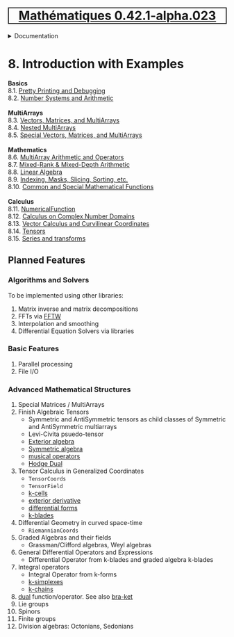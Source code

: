 [<h1 style='border: 2px solid; text-align: center'>Mathématiques 0.42.1-alpha.023</h1>](../../README.md)

<details>

<summary>Documentation</summary>

# [Documentation](../README.md)<br>
Chapter 1. [License](../license/README.md)<br>
Chapter 2. [About](../about/README.md)<br>
Chapter 3. [Why?](../why/README.md)<br>
Chapter 4. [Objectives](../objectives/README.md)<br>
Chapter 5. [Versioning](../versioning/README.md)<br>
Chapter 6. [Status & Release Notes](../status-release/README.md)<br>
Chapter 7. [Upcoming Development](../development-schedule/README.md)<br>
Chapter 8. _Introduction with Examples_ <br>
Chapter 9. [Installation](../installation/README.md)<br>
Chapter 10. [Your First Mathématiques Project](../first-project/README.md)<br>
Chapter 11. [Usage Guide: Syntax, Data Types, Functions, etc](../user-guide/README.md)<br>
Chapter 12. [Benchmarks](../benchmarks/README.md)<br>
Chapter 13. [Tests](../test/README.md)<br>
Chapter 14. [Developer Guide: Modifying and Extending Mathématiques](../developer-guide/README.md)<br>


</details>



# 8. Introduction with Examples

**Basics**<br>
8.1. [Pretty Printing and Debugging](print-debug/README.md)<br>
8.2. [Number Systems and Arithmetic](numbers/README.md)<br>
<br>**MultiArrays**<br>
8.3. [Vectors, Matrices, and MultiArrays](multiarrays/README.md)<br>
8.4. [Nested MultiArrays](nested-multiarrays/README.md)<br>
8.5. [Special Vectors, Matrices, and MultiArrays](special-multiarrays/README.md)<br>
<br>**Mathematics**<br>
8.6. [MultiArray Arithmetic and Operators](multiarray-arithmetic/README.md)<br>
8.7. [Mixed-Rank & Mixed-Depth Arithmetic](arithmetic-mixed/README.md)<br>
8.8. [Linear Algebra](linear-algebra/README.md)<br>
8.9. [Indexing, Masks, Slicing, Sorting, etc.](sort-mask-slice/README.md)<br>
8.10. [Common and Special Mathematical Functions](math-functions/README.md)<br>
<br>**Calculus**<br>
8.11. [NumericalFunction](multi-var-calculus/README.md)<br>
8.12. [Calculus on Complex Number Domains](complex-calculus/README.md)<br>
8.13. [Vector Calculus and Curvilinear Coordinates](vector-calculus/README.md)<br>
8.14. [Tensors](tensors/README.md)<br>
8.15. [Series and transforms](series-transforms/README.md)<br>


## Planned Features



### Algorithms and Solvers

To be implemented using other libraries:

1. Matrix inverse and matrix decompositions
1. FFTs via [FFTW](https://en.wikipedia.org/wiki/FFTW)
1. Interpolation and smoothing
1. Differential Equation Solvers via libraries

### Basic Features

1. Parallel processing
1. File I/O

### Advanced Mathematical Structures

1. Special Matrices / MultiArrays
1. Finish Algebraic Tensors
    + Symmetric and AntiSymmetric tensors as child classes of Symmetric and AntiSymmetric multiarrays
    + Levi-Civita psuedo-tensor
    + [Exterior algebra](https://en.wikipedia.org/wiki/Exterior_algebra)
    + [Symmetric algebra](https://en.wikipedia.org/wiki/Symmetric_algebra)
    + [musical operators](https://en.wikipedia.org/wiki/Musical_isomorphism)
    + [Hodge Dual](https://en.wikipedia.org/wiki/Hodge_star_operator)
1. Tensor Calculus in Generalized Coordinates
    + `TensorCoords`
    + `TensorField`
    + [k-cells](https://en.wikipedia.org/wiki/K-cell_(mathematics))
    + [exterior derivative](https://en.wikipedia.org/wiki/Exterior_derivative)
    + [differential forms](https://en.wikipedia.org/wiki/Differential_form)
    + [k-blades](https://en.wikipedia.org/wiki/Blade_(geometry))
1. Differential Geometry in curved space-time
    + `RiemannianCoords`
1. Graded Algebras and their fields
    + Grassman/Clifford algebras, Weyl algebras
1. General Differential Operators and Expressions
    + Differential Operator from k-blades and graded algebra k-blades
1. Integral operators
    + Integral Operator from k-forms
    + [k-simplexes](https://en.wikipedia.org/wiki/Simplex)
    + [k-chains](https://en.wikipedia.org/wiki/Chain_(algebraic_topology))
1. [dual](https://en.wikipedia.org/wiki/Duality_(mathematics)) function/operator. See also [bra-ket](https://en.wikipedia.org/wiki/Bra%E2%80%93ket_notation)
1. Lie groups
1. Spinors
1. Finite groups
1. Division algebras: Octonians, Sedonians

